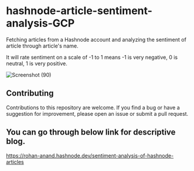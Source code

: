 # hashnode-article-sentiment-analysis-GCP
Fetching articles from a Hashnode account and analyzing the sentiment of article through article's name.

It will rate sentiment on a scale of -1 to 1 means -1 is very negative, 0 is neutral, 1 is very positive.

![Screenshot (90)](https://user-images.githubusercontent.com/96521078/224466785-f344b068-3112-4d57-8c11-b0a061a56cdb.png)

## Contributing
Contributions to this repository are welcome. If you find a bug or have a suggestion for improvement, please open an issue or submit a pull request.


## You can go through below link for descriptive blog.

https://rohan-anand.hashnode.dev/sentiment-analysis-of-hashnode-articles
